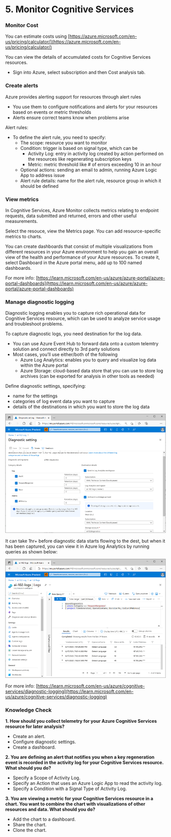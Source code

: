 # 5. Monitor Cognitive Services

### Monitor Cost

You can estimate costs using [https://azure.microsoft.com/en-us/pricing/calculator/](https://azure.microsoft.com/en-us/pricing/calculator/) 

You can view the details of accumulated costs for Cognitive Services resources.

- Sign into Azure, select subscription and then Cost analysis tab.

### Create alerts

Azure provides alerting support for resources through alert rules

- You use them to configure notifications and alerts for your resources based on events or metric thresholds
- Alerts ensure correct teams know when problems arise

Alert rules: 

- To define the alert rule, you need to specify:
    - The scope: resource you want to monitor
    - Condition: trigger is based on signal type, which can be
        - Activity Log: entry in activity log created by action performed on the resources like regenerating subscription keys
        - Metric: metric threshold like # of errors exceeding 10 in an hour
    - Optional actions: sending an email to admin, running Azure Logic App to address issue
    - Alert rule details: name for the alert rule, resource group in which it should be defined

### View metrics

In Cognitive Services, Azure Monitor collects metrics relating to endpoint requests, data submitted and returned, errors and other useful measurements. 

Select the resouce, view the Metrics page. You can add resource-specific metrics to charts. 

You can create dashboards that consist of multiple visualizations from different resources in your Azure environment to help you gain an overall view of the health and performance of your Azure resources. To create it, select Dashboard in the Azure portal menu, add up to 100 named dashboards. 

For more info: [https://learn.microsoft.com/en-us/azure/azure-portal/azure-portal-dashboards](https://learn.microsoft.com/en-us/azure/azure-portal/azure-portal-dashboards)

### Manage diagnostic logging

Diagnostic logging enables you to capture rich operational data for Cognitive Services resource, which can be used to analyze service usage and troubleshoot problems. 

To capture diagnostic logs, you need destination for the log data. 

- You can use Azure Event Hub to forward data onto a custom telemtry solution and connect directly to 3rd party solutions
- Most cases, you’ll use either/both of the following
    - Azure Log Analytics: enables you to query and visualize log data within the Azure portal
    - Azure Storage: cloud-based data store that you can use to store log archives (can be exported for analysis in other tools as needed)

Define diagnostic settings, specifying:

- name for the settings
- categories of log event data you want to capture
- details of the destinations in which you want to store the log data

![Module-5.1](../images/module-5.1.png)

It can take 1hr+ before diagnostic data starts flowing to the dest, but when it has been captured, you can view it in Azure log Analytics by running queries as shown below:

![Module-5.2](../images/module-5.2.png)

For more info: [https://learn.microsoft.com/en-us/azure/cognitive-services/diagnostic-logging](https://learn.microsoft.com/en-us/azure/cognitive-services/diagnostic-logging)

### Knowledge Check

**1. How should you collect telemetry for your Azure Cognitive Services resource for later analysis?**

- Create an alert.
- Configure diagnostic settings.
- Create a dashboard.

**2. You are defining an alert that notifies you when a key regeneration event is recorded in the activity log for your Cognitive Services resource. What should you do?**

- Specify a Scope of Activity Log.
- Specify an Action that uses an Azure Logic App to read the activity log.
- Specify a Condition with a Signal Type of Activity Log.

**3. You are viewing a metric for your Cognitive Services resource in a chart. You want to combine the chart with visualizations of other resources and data. What should you do?**

- Add the chart to a dashboard.
- Share the chart.
- Clone the chart.